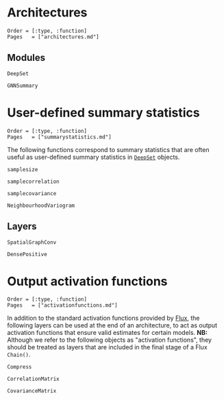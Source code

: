 # Architectures

```@index
Order = [:type, :function]
Pages   = ["architectures.md"]
```

## Modules

```@docs
DeepSet

GNNSummary
```

# User-defined summary statistics

```@index
Order = [:type, :function]
Pages   = ["summarystatistics.md"]
```

The following functions correspond to summary statistics that are often useful
as user-defined summary statistics in [`DeepSet`](@ref) objects.

```@docs
samplesize

samplecorrelation

samplecovariance

NeighbourhoodVariogram
```

## Layers

```@docs
SpatialGraphConv

DensePositive
```


# Output activation functions

```@index
Order = [:type, :function]
Pages   = ["activationfunctions.md"]
```

In addition to the standard activation functions provided by [Flux](https://fluxml.ai/Flux.jl/stable/models/activation/), the following layers can be used at the end of an architecture, to act as output activation functions that ensure valid estimates for certain models. **NB:** Although we refer to the following objects as "activation functions", they should be treated as layers that are included in the final stage of a Flux `Chain()`. 

```@docs
Compress

CorrelationMatrix

CovarianceMatrix
```

